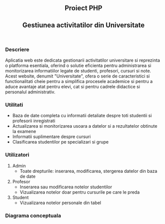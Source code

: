 <!DOCTYPE html>
<html lang="ro">
<head>
    <title>Universitate</title>
    <meta charset="UTF-8">
    <meta name="author" content="Catalin">
    <link rel="stylesheet" href="style-index.css">
    <!-- <link rel="icon" href="./icon.png"> -->
    <!-- <link rel="stylesheet" href="https://cdnjs.cloudflare.com/ajax/libs/font-awesome/6.4.0/css/all.min.css" integrity="sha512-iecdLmaskl7CVkqkXNQ/ZH/XLlvWZOJyj7Yy7tcenmpD1ypASozpmT/E0iPtmFIB46ZmdtAc9eNBvH0H/ZpiBw==" crossorigin="anonymous" referrerpolicy="no-referrer">
    <script type="text/javascript" src="index.js"></script> -->
</head>
<body>
    <header>
        <div class="title">
            <h2 class="proiect">Proiect PHP</h2>
            <h2 class="nume">Gestiunea activitatilor din Universitate</h2>
        </div>
    </header>
    <main>
        <div>
            <h3>Descriere</h3>
            <p>Aplicatia web este dedicata gestionarii activitatilor universitare si reprezinta o platforma esentiala, oferind o solutie eficienta pentru administrarea si monitorizarea informatiilor legate de studenti, profesori, cursuri si note. Acest website, denumit "Universitate", ofera o serie de caracteristici si functionalitati cheie pentru a simplifica procesele academice si pentru a aduce avantaje atat pentru elevi, cat si pentru cadrele didactice si personalul administrativ.</p>
        </div>
        <div>
            <h3>Utilitati</h3>
            <ul>
                <li>Baza de date completa cu informatii detaliate despre toti studentii si profesorii inregistrati</li>
                <li>Actualizarea si monitorizarea usoara a datelor si a rezultatelor obtinute la examene</li>
                <li>Informatii suplimentare despre cursuri</li>
                <li>Clasificarea studentilor pe specializari si grupe</li>
            </ul>
        </div>
        <div>
            <h3>Utilizatori</h3>
            <ol>
                <li>Admin
                    <ul>
                        <li>Toate drepturile: inserarea, modificarea, stergerea datelor din baza de date</li>
                    </ul>
                </li>
                <li>Profesor
                    <ul>
                        <li>Inserarea sau modificarea notelor studentilor</li>
                        <li>Vizualizarea notelor doar pentru cursurile pe care le preda</li>
                    </ul>
                </li>
                <li>Student
                    <ul>
                        <li>Vizualizarea notelor personale din tabel</li>
                    </ul>
                </li>
            </ol>
        </div>
        <div>
            <h3>Diagrama conceptuala</h3>
            <div class="img"><img src="./baza.jpg" alt=""></div>
        </div>
    </main>
</body>
</html>
